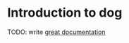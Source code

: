 # Introduction to dog

TODO: write [great documentation](http://jacobian.org/writing/what-to-write/)
